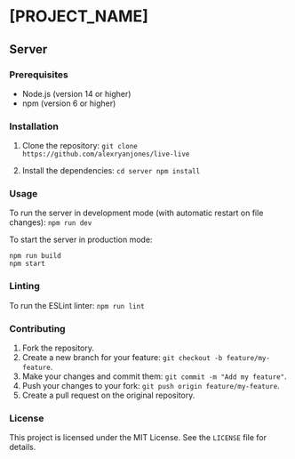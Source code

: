 # [PROJECT_NAME]

## Server

### Prerequisites

- Node.js (version 14 or higher)
- npm (version 6 or higher)

### Installation

1. Clone the repository:
`git clone https://github.com/alexryanjones/live-live`

2. Install the dependencies:
`cd server npm install`


### Usage


To run the server in development mode (with automatic restart on file changes):
`npm run dev`


To start the server in production mode:
```
npm run build
npm start
```


### Linting

To run the ESLint linter:
`npm run lint`


### Contributing

1. Fork the repository.
2. Create a new branch for your feature: `git checkout -b feature/my-feature`.
3. Make your changes and commit them: `git commit -m "Add my feature"`.
4. Push your changes to your fork: `git push origin feature/my-feature`.
5. Create a pull request on the original repository.

### License

This project is licensed under the MIT License. See the `LICENSE` file for details.